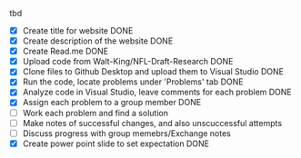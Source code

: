 tbd
- [x] Create title for website DONE
- [x] Create description of the website DONE
- [x] Create Read.me DONE
- [X] Upload code from Walt-King/NFL-Draft-Research DONE
- [X] Clone files to Github Desktop and upload them to Visual Studio DONE
- [X] Run the code, locate problems under 'Problems' tab DONE
- [X] Analyze code in Visual Studio, leave comments for each problem DONE
- [X] Assign each problem to a group member DONE
- [ ] Work each problem and find a solution
- [ ] Make notes of successful changes, and also unscuccessful attempts
- [ ] Discuss progress with group memebrs/Exchange notes
- [X] Create power point slide to set expectation DONE
